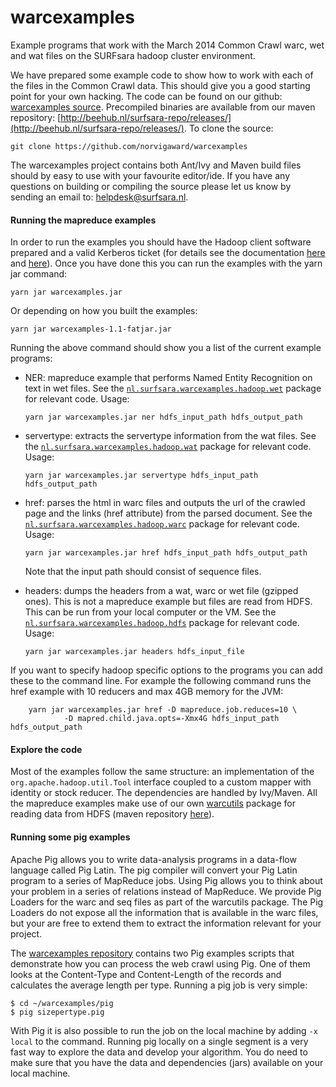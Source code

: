 warcexamples
============

Example programs that work with the March 2014 Common Crawl warc, wet and wat files on the SURFsara hadoop cluster environment.

We have prepared some example code to show how to work with each of the files in the Common Crawl data. This should give you a good starting point for your own hacking. The code can be found on our github: [warcexamples source](https://github.com/norvigaward/warcexamples). Precompiled binaries are available from our maven repository: [http://beehub.nl/surfsara-repo/releases/](http://beehub.nl/surfsara-repo/releases/). To clone the source:

    git clone https://github.com/norvigaward/warcexamples

The warcexamples project contains both Ant/Ivy and Maven build files should by easy to use with your favourite editor/ide. If you have any questions on building or compiling the source please let us know by sending an email to: [helpdesk@surfsara.nl](mailto:helpdesk@surfsara.nl?subject=Norvig%20Award:%20examples).

#### Running the mapreduce examples

In order to run the examples you should have the Hadoop client software prepared and a valid Kerberos ticket (for details see the documentation [here](https://surfsara.nl/systems/hadoop/hathi) and [here](https://github.com/sara-nl/hathi-client)).
            Once you have done this you can run the examples with the yarn jar command:

    yarn jar warcexamples.jar

Or depending on how you built the examples:

    yarn jar warcexamples-1.1-fatjar.jar

Running the above command should show you a list of the current example programs:

*   NER: mapreduce example that performs Named Entity Recognition on text in wet files. See the [`nl.surfsara.warcexamples.hadoop.wet`](https://github.com/norvigaward/warcexamples/tree/master/src/nl/surfsara/warcexamples/hadoop/wet) package for relevant code.
Usage:

        yarn jar warcexamples.jar ner hdfs_input_path hdfs_output_path

*   servertype: extracts the servertype information from the wat files. See the [`nl.surfsara.warcexamples.hadoop.wat`](https://github.com/norvigaward/warcexamples/tree/master/src/nl/surfsara/warcexamples/hadoop/wat) package for relevant code. Usage:

        yarn jar warcexamples.jar servertype hdfs_input_path hdfs_output_path

*   href: parses the html in warc files and outputs the url of the crawled page and the links (href attribute) from the parsed document. See the [`nl.surfsara.warcexamples.hadoop.warc`](https://github.com/norvigaward/warcexamples/tree/master/src/nl/surfsara/warcexamples/hadoop/warc) package for relevant code. Usage:

        yarn jar warcexamples.jar href hdfs_input_path hdfs_output_path

    Note that the input path should consist of sequence files.

*   headers: dumps the headers from a wat, warc or wet file (gzipped ones). This is not a mapreduce example but files are read from HDFS. This can be run from your local computer or the VM. See the [`nl.surfsara.warcexamples.hadoop.hdfs`](https://github.com/norvigaward/warcexamples/tree/master/src/nl/surfsara/warcexamples/hdfs) package for relevant code. Usage:

        yarn jar warcexamples.jar headers hdfs_input_file


If you want to specify hadoop specific options to the programs you can add these to the command line. For example the following command runs the href example with 10 reducers and max 4GB memory for the JVM:

        yarn jar warcexamples.jar href -D mapreduce.job.reduces=10 \
                -D mapred.child.java.opts=-Xmx4G hdfs_input_path hdfs_output_path

#### Explore the code

Most of the examples follow the same structure: an implementation of the `org.apache.hadoop.util.Tool` interface coupled to a custom mapper with identity or stock reducer. The dependencies
          are handled by Ivy/Maven. All the mapreduce examples make use of our own [warcutils](https://github.com/norvigaward/warcutils) package for reading data from HDFS (maven repository [here](http://beehub.nl/surfsara-repo/releases/SURFsara/warcutils)).

#### Running some pig examples

Apache Pig allows you to write data-analysis programs in a data-flow language called Pig Latin. The pig compiler will convert your Pig Latin program to a series of MapReduce jobs. Using Pig allows you to think about your problem in a series of relations instead of MapReduce. We provide Pig Loaders for the warc and seq files as part of the warcutils package. The Pig Loaders do not expose all the information that is available in the warc files, but your are free to extend them to extract the information relevant for your project.

The [warcexamples repository](https://github.com/norvigaward/warcexamples) contains two Pig examples scripts that demonstrate how you can process the web crawl using Pig. One of them looks at the Content-Type and Content-Length of the records and calculates the average length per type. Running a pig job is very simple:

    $ cd ~/warcexamples/pig
    $ pig sizepertype.pig

With Pig it is also possible to run the job on the local machine by adding `-x local` to the command. Running pig locally on a single segment is a very fast way to explore the data and develop your algorithm. You do need to make sure that you have the data and dependencies (jars) available on your local machine.
